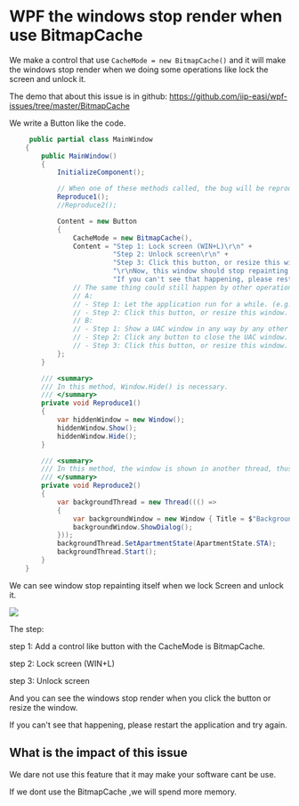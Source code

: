 # WPF the windows stop render  when use BitmapCache

We make a control that use `CacheMode = new BitmapCache()` and it will make the windows stop render when we doing some operations like lock the screen and unlock it.

The demo that about this issue is in github: https://github.com/iip-easi/wpf-issues/tree/master/BitmapCache

We write a Button like the code.


```csharp
     public partial class MainWindow
    {
        public MainWindow()
        {
            InitializeComponent();

            // When one of these methods called, the bug will be reproduced.
            Reproduce1();
            //Reproduce2();

            Content = new Button
            {
                CacheMode = new BitmapCache(),
                Content = "Step 1: Lock screen (WIN+L)\r\n" +
                          "Step 2: Unlock screen\r\n" +
                          "Step 3: Click this button, or resize this window\r\n" +
                          "\r\nNow, this window should stop repainting itself...\r\n" +
                          "If you can't see that happening, please restart the application and try again :-D",
                // The same thing could still happen by other operations:
                // A:
                // - Step 1: Let the application run for a while. (e.g. 10~30min)
                // - Step 2: Click this button, or resize this window. Now, this window should stop repainting itself...
                // B:
                // - Step 1: Show a UAC window in any way by any other programs.
                // - Step 2: Click any button to close the UAC window.
                // - Step 3: Click this button, or resize this window. Now, this window should stop repainting itself...
            };
        }

        /// <summary>
        /// In this method, Window.Hide() is necessary.
        /// </summary>
        private void Reproduce1()
        {
            var hiddenWindow = new Window();
            hiddenWindow.Show();
            hiddenWindow.Hide();
        }

        /// <summary>
        /// In this method, the window is shown in another thread, thus Window.Hide() is not necessary.
        /// </summary>
        private void Reproduce2()
        {
            var backgroundThread = new Thread((() =>
            {
                var backgroundWindow = new Window { Title = $"Background Thread:{Thread.CurrentThread.ManagedThreadId}", Width = 500, Height = 500 };
                backgroundWindow.ShowDialog();
            }));
            backgroundThread.SetApartmentState(ApartmentState.STA);
            backgroundThread.Start();
        }
    }
```

We can see window stop repainting itself when we lock Screen and unlock it.

![](./BitmapCache.gif)

The step:

step 1: Add a control like button with the CacheMode is BitmapCache.

step 2: Lock screen (WIN+L)

step 3: Unlock screen

And you can see the windows stop render when you click the button or resize the window.

If you can't see that happening, please restart the application and try again.



## What is the impact of this issue

We dare not use this feature that it may make your software cant be use.

If we dont use the BitmapCache ,we will spend more memory.